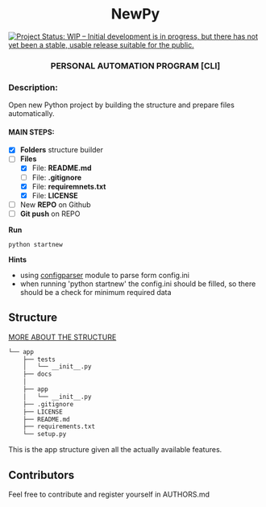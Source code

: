 <h1 align="center"> NewPy </h1>

[![Project Status: WIP – Initial development is in progress, but there has not yet been a stable, usable release suitable for the public.](https://www.repostatus.org/badges/latest/wip.svg)](https://www.repostatus.org/#wip)

<h3 align="center"> 
PERSONAL AUTOMATION PROGRAM [CLI]
</h3>


### Description:
Open new Python project by building the structure and prepare files automatically.
#### MAIN STEPS:
   - [x] **Folders** structure builder
   - [ ] **Files** 
     - [x] File: **README.md** 
     - [ ] File: **.gitignore**
     - [x] File: **requiremnets.txt**
     - [x] File: **LICENSE**     
   - [ ] New **REPO** on Github
   - [ ] **Git push** on REPO

**Run**
```code
python startnew
```

**Hints**
   -  using [configparser](https://docs.python.org/3/library/configparser.html) module to parse form config.ini
   -  when running 'python startnew' the config.ini should be filled, so there should be a check for minimum required data
  


## Structure ##
[MORE ABOUT THE STRUCTURE](https://docs.python-guide.org/writing/structure/)

```bash
└── app
    ├── tests
    │   └── __init__.py
    ├── docs
    │    
    ├── app
    │   └── __init__.py
    ├── .gitignore
    ├── LICENSE
    ├── README.md
    ├── requirements.txt
    └── setup.py
```

This is the app structure given all the actually available features.

## Contributors ##

Feel free to contribute and register yourself in AUTHORS.md


